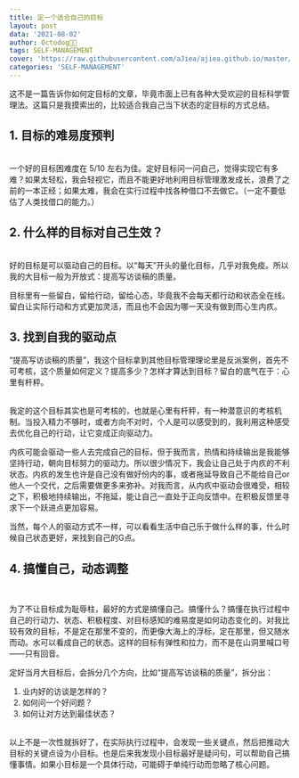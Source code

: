 ```yaml
---
title: 定一个适合自己的目标
layout: post
data: '2021-08-02'
author: Octodog🐙🐶
tags: SELF-MANAGEMENT
cover: 'https://raw.githubusercontent.com/aJiea/ajiea.github.io/master/_posts/210802/COVER.JPG'
categories: 'SELF-MANAGEMENT'
---
```


这不是一篇告诉你如何定目标的文章，毕竟市面上已有各种大受欢迎的目标科学管理法。这篇只是我摸索出的，比较适合我自己当下状态的定目标的方式总结。

## 1. 目标的难易度预判

<br/>
一个好的目标困难度在 5/10 左右为佳。定好目标问一问自己，觉得实现它有多难？如果太轻松，我会轻视它，而且不能更好地利用目标管理激发成长，浪费了之前的一本正经；如果太难，我会在实行过程中找各种借口不去做它。（一定不要低估了人类找借口的能力。）

## 2. 什么样的目标对自己生效？

<br/>
好的目标是可以驱动自己的目标。以“每天”开头的量化目标，几乎对我免疫。所以我的大目标一般为开放式：提高写访谈稿的质量。
<br/>


目标里有一些留白，留给行动，留给心态，毕竟我不会每天都行动和状态全在线。留白让实际行动和方式更加灵活，而且也不会因为哪一天没有做到而心生内疚。
<br/>


## 3. 找到自我的驱动点

“提高写访谈稿的质量”，我这个目标拿到其他目标管理理论里是反派案例，首先不可考核，这个质量如何定义？提高多少？怎样才算达到目标？留白的底气在于：心里有杆秤。

<br/>
我定的这个目标其实也是可考核的，也就是心里有杆秤，有一种潜意识的考核机制。当投入精力不够时，或者方向不对时，个人是可以感受到的，我利用这种感受去优化自己的行动，让它变成正向驱动力。
<br/>

内疚可能会驱动一些人去完成自己的目标，但于我而言，热情和持续输出是我能够坚持行动，朝向目标努力的驱动力。所以很少情况下，我会让自己处于内疚的不利状态。内疚的发生也许是自己没有做好份内的事，或者拖延导致自己不能给自己or他人一个交代，之后需要做更多来弥补。对我而言，从内疚中驱动会很难受，相较之下，积极地持续输出，不拖延，能让自己一直处于正向反馈中。在积极反馈里寻求下一个跃进点更加容易。

当然，每个人的驱动方式不一样，可以看看生活中自己乐于做什么样的事，什么时候自己状态更好，来找到自己的G点。


## 4. 搞懂自己，动态调整
<br/>

为了不让目标成为耻辱柱，最好的方式是搞懂自己。搞懂什么？搞懂在执行过程中自己的行动力、状态、积极程度、对目标感知的难易度是如何动态变化的。对我比较有效的目标，不是定在那里不变的，而更像大海上的浮标，定在那里，但又随水而动。水可以看成自己的状态。这样的目标有弹性和拉力，而不是在山洞里喊口号——只有回音。
<br/>

定好当月大目标后，会拆分几个方向，比如“提高写访谈稿的质量”，拆分出：
1. 业内好的访谈是怎样的？
2. 如何问一个好问题？
3. 如何让对方达到最佳状态？

<br/>
以上不是一次性就拆好了，在实际执行过程中，会发现一些关键点，然后把推动大目标的关键点设为小目标。也是后来我发现小目标最好是疑问句，可以帮助自己搞懂事情。如果小目标是一个具体行动，可能碍于单纯行动而忽略了核心问题。



